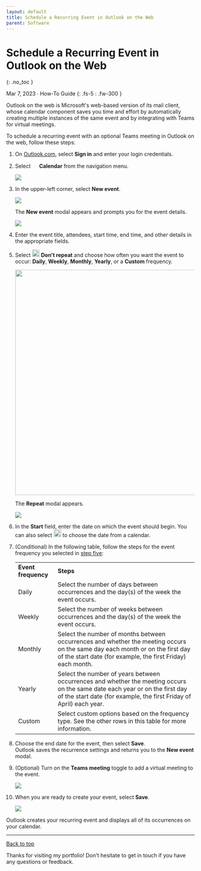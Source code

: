 ```yaml
---
layout: default
title: Schedule a Recurring Event in Outlook on the Web
parent: Software
---
```


# Schedule a Recurring Event in Outlook on the Web
{: .no_toc }

Mar 7, 2023 ∙ How-To Guide
{: .fs-5 : .fw-300 }

Outlook on the web is Microsoft's web-based version of its mail client, whose calendar component saves you time and effort by automatically creating multiple instances of the same event and by integrating with Teams for virtual meetings.

To schedule a recurring event with an optional Teams meeting in Outlook on the web, follow these steps:

1.   On [Outlook.com](https://outlook.live.com/owa/), select **Sign in** and enter your login credentials.

2.  Select <img src="https://33333.cdn.cke-cs.com/kSW7V9NHUXugvhoQeFaf/images/b605976b77ed8b106d53eff3c43163a804e976b0e23edd2c.png" width="15"> **Calendar** from the navigation menu.

    ![](https://33333.cdn.cke-cs.com/kSW7V9NHUXugvhoQeFaf/images/c7062638241a2a3ede3f4048d7d4753b6de763f37bda57f9.png)
3.  In the upper-left corner, select **New event**.  
      
    ![](https://33333.cdn.cke-cs.com/kSW7V9NHUXugvhoQeFaf/images/8bd6119899faa9a2685813ed62a7f904a534303c44b9d638.png) 

    The **New event** modal appears and prompts you for the event details.  
      
    ![](https://33333.cdn.cke-cs.com/kSW7V9NHUXugvhoQeFaf/images/e5082be85d8504b6dc1ca0650d0bc5682edc67647a161a39.png)  
4.  Enter the event title, attendees, start time, end time, and other details in the appropriate fields.
5.  <a id="step-five"></a>Select <img src="https://33333.cdn.cke-cs.com/kSW7V9NHUXugvhoQeFaf/images/2cbc48e40a16e742a3c627457b22c7b11c0183d78697d16c.png" width="20"> **Don’t repeat** and choose how often you want the event to occur: **Daily**, **Weekly**, **Monthly**, **Yearly**, or a **Custom** frequency.

    <img src="https://33333.cdn.cke-cs.com/kSW7V9NHUXugvhoQeFaf/images/fd92a3f9787205a366169844f355745eb409ad7d76e6888d.png" width="600">
      
    The **Repeat** modal appears. 

    ![](https://33333.cdn.cke-cs.com/kSW7V9NHUXugvhoQeFaf/images/3daedf7f8fed0fbe4c015c926f2dab6974288b95ef9479a6.png)
6.  In the **Start** field, enter the date on which the event should begin. You can also select <img src="https://33333.cdn.cke-cs.com/kSW7V9NHUXugvhoQeFaf/images/c397f5404925e0b3d1044623db1298253897991f5f31149e.png" width="20"> to choose the date from a calendar.

7.  (Conditional) In the following table, follow the steps for the event frequency you selected in [step five](#step-five):

    <table><tbody><tr><td><strong>Event frequency</strong></td><td><strong>Steps</strong></td></tr><tr><td>Daily</td><td>Select the number of days between occurrences and the day(s) of the week the event occurs.</td></tr><tr><td>Weekly</td><td>​Select the number of weeks between occurrences and the day(s) of the week the event occurs.</td></tr><tr><td>Monthly</td><td>Select the number of months between occurrences and whether the meeting occurs on the same day each month or on the first day of the start date (for example, the first Friday) each month.</td></tr><tr><td>Yearly</td><td>Select the number of years between occurrences and whether the meeting occurs on the same date each year or on the first day of the start date (for example, the first Friday of April) each year.</td></tr><tr><td>Custom</td><td>Select custom options based on the frequency type. See the other rows in this table for more information.</td></tr></tbody></table>

8.  Choose the end date for the event, then select **Save**.  
    Outlook saves the recurrence settings and returns you to the **New event** modal.
9.  (Optional) Turn on the **Teams meeting** toggle to add a virtual meeting to the event.  
      
    ![](https://33333.cdn.cke-cs.com/kSW7V9NHUXugvhoQeFaf/images/8428fe86d827ebeaeaedc7c5e5fbc7eda5be774ab4fd0e10.png)

10. When you are ready to create your event, select **Save**.

    ![](https://33333.cdn.cke-cs.com/kSW7V9NHUXugvhoQeFaf/images/17c2277ed9e0bca87fc4b159edf93e381c9e008528781ab9.png)

Outlook creates your recurring event and displays all of its occurrences on your calendar.

---

[Back to top](#top)

Thanks for visiting my portfolio! Don't hesitate to get in touch if you have any questions or feedback.
